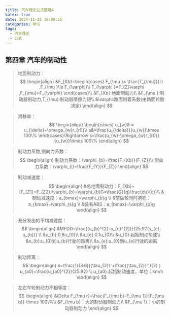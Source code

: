 ```yaml
---
title: 汽车理论公式整理4
katex: true
date: 2024-11-22 16:00:55
categories: 学习
tags:
  - 汽车理论
  - 公式
---
```

## 第四章 汽车的制动性

<!--more-->

>地面制动力：
$$
\begin{align}
&F_{Xb}=\begin{cases}
 F_{\mu }= \frac{T_{\mu}}{r} ,F_{\mu }\le F_{\varphi}\\
 F_{\varphi }=F_{Z}\varphi ,F_{\mu}>F_{\varphi}
\end{cases}\\
&F_{Xb}:地面制动力\\
&F_{\mu }:制动器制动力,T_{\mu}:制动器摩擦力矩\\
&\varphi:路面附着系数(由路面轮胎决定)
\end{align}
$$

>滑移率：
$$
\begin{align}
\begin{cases}
 u_{w}& = u_{\delta}+\omega_{w}r_{r0}\\
s&=\frac{u_{\delta}}{u_{w}}\times 100\% 
\end{cases}\Rightarrow s=\frac{u_{w}-\omega_{w}r_{r0}}{u_{w}}\times 100\% 
\end{align}
$$

>制动力系数,侧向力系数：
$$
\begin{align}
制动力系数：\varphi_{b}=\frac{F_{Xb}}{F_{Z}}\\
侧向力系数：\varphi_{l}=\frac{F_{Y}}{F_{Z}}
\end{align}
$$

>制动减速度：
$$
\begin{align}
&总地面制动力：F_{Xb}=(F_{Z1}+F_{Z2})\varphi_{b}=\varphi_{b}G=\frac{G}{g}\frac{du}{dt}\\
&制动减速度：a_{bmax}=\varphi_{b}g \\
&前后轮同时抱死：a_{bmax}=\varphi_{s}g \\
&装有ABS：a_{bmax}=\varphi_{p}g
\end{align}
$$

>充分发出的平均减速度：
$$
\begin{align}
&MFDD=\frac{(u_{b}^{2}-u_{e}^{2})}{25.92(s_{e}-s_{b})} \\
&u_{b}:0.8u_{0}\\
&u_{e}:0.1u_{0}\\
&u_{0}:起始制动车速\\
&s_{b}:u_{0}到u_{b}行驶的距离\\
&s_{e}:u_{0}到u_{e}行驶的距离
\end{align}
$$

>制动距离：
$$
\begin{align}
s=\frac{1}{3.6}({\tau_{2}}'+\frac{{\tau_{2}}''}{2} ) u_{a0}+\frac{u_{a0}^{2}}{25.92} \\
u_{a0}:起始制动速度，单位：km/h
\end{align}
$$

>左右车轮制动力不相等度：
$$
\begin{align}
&\Delta F_{\mu r}=\frac{F_{\mu b}-F_{\mu 1}}{F_{\mu b}} \times 100\%\\
&F_{\mu b}：大的制动器制动力\\
&F_{\mu 1}：小的制动器制动力
\end{align}
$$

